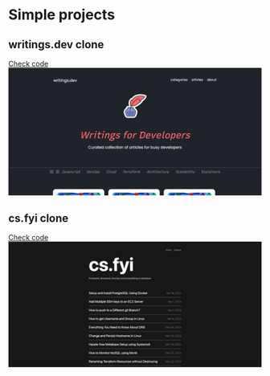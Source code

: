 # Simple projects

## writings.dev clone
[Check code](/writings-dev-clone/)
![Writings dev clone](/previews/writings-dev-clone.png)

## cs.fyi clone
[Check code](/cs-fyi-clone/)
![Writings dev clone](/previews/cs-fyi-clone.png)
